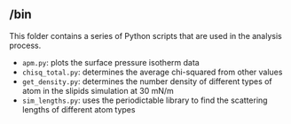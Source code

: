 ## /bin

This folder contains a series of Python scripts that are used in the analysis process.

- `apm.py`: plots the surface pressure isotherm data
- `chisq_total.py`: determines the average chi-squared from other values
- `get_density.py`: determines the number density of different types of atom in the slipids simulation at 30 mN/m
- `sim_lengths.py`: uses the periodictable library to find the scattering lengths of different atom types
